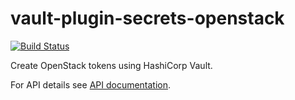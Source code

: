 # vault-plugin-secrets-openstack
[![Build Status](https://zuul.otc-service.com/api/tenant/eco/badge?project=opentelekomcloud/vault-plugin-secrets-openstack&pipeline=gate)](https://zuul.otc-service.com/t/eco/builds?project=opentelekomcloud%2Fvault-plugin-secrets-openstack&pipeline=gate)

Create OpenStack tokens using HashiCorp Vault.

For API details see [API documentation](docs/api.md).
